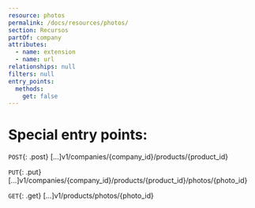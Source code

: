 ```yaml
---
resource: photos
permalink: /docs/resources/photos/
section: Recursos
partOf: company
attributes:
  - name: extension
  - name: url
relationships: null
filters: null
entry_points:
  methods:
    get: false
---
```


# Special entry points:

`POST`{: .post} [...]v1/companies/{company_id}/products/{product_id}

`PUT`{: .put} [...]v1/companies/{company_id}/products/{product_id}/photos/{photo_id}

`GET`{: .get} [...]v1/products/photos/{photo_id}